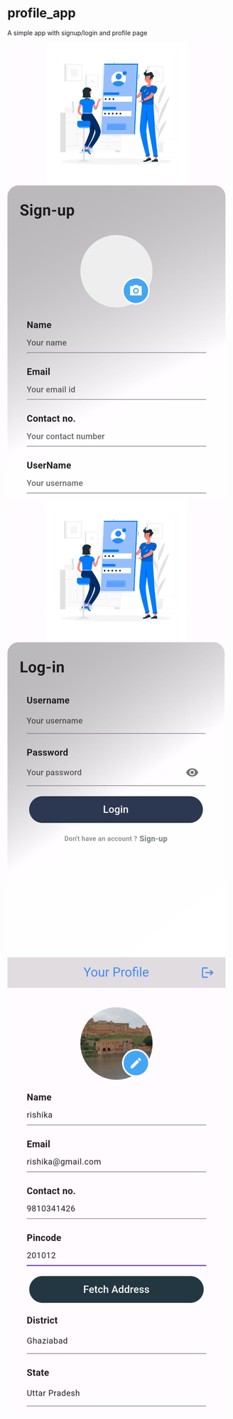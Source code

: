 # profile_app
A simple app with signup/login and profile page 

![Signup Screen](./screenshots/profileapp_signup.jpg)
![Login Screen](./screenshots/profileapp_login.jpg)
![Profile Screen](./screenshots/profileapp_profile.jpg)
